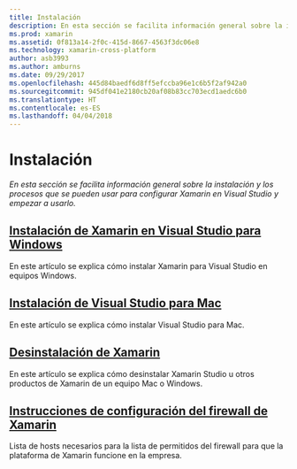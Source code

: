 ```yaml
---
title: Instalación
description: En esta sección se facilita información general sobre la instalación y los procesos que se pueden usar para configurar Xamarin en Visual Studio y empezar a usarlo.
ms.prod: xamarin
ms.assetid: 0f813a14-2f0c-415d-8667-4563f3dc06e8
ms.technology: xamarin-cross-platform
author: asb3993
ms.author: amburns
ms.date: 09/29/2017
ms.openlocfilehash: 445d84baedf6d8ff5efccba96e1c6b5f2af942a0
ms.sourcegitcommit: 945df041e2180cb20af08b83cc703ecd1aedc6b0
ms.translationtype: HT
ms.contentlocale: es-ES
ms.lasthandoff: 04/04/2018
---
```

# <a name="installation"></a>Instalación

_En esta sección se facilita información general sobre la instalación y los procesos que se pueden usar para configurar Xamarin en Visual Studio y empezar a usarlo._

##  <a name="installing-xamarin-in-visual-studio-on-windowscross-platformget-startedinstallationwindowsmd"></a>[Instalación de Xamarin en Visual Studio para Windows](~/cross-platform/get-started/installation/windows.md)

En este artículo se explica cómo instalar Xamarin para Visual Studio en equipos Windows.

##  <a name="installing-visual-studio-for-macvisualstudiomacinstallation"></a>[Instalación de Visual Studio para Mac](/visualstudio/mac/installation/)

En este artículo se explica cómo instalar Visual Studio para Mac.

##  <a name="uninstalling-xamarincross-platformget-startedinstallationuninstalling-xamarinmd"></a>[Desinstalación de Xamarin](~/cross-platform/get-started/installation/uninstalling-xamarin.md)

En este artículo se explica cómo desinstalar Xamarin Studio u otros productos de Xamarin de un equipo Mac o Windows.

##  <a name="xamarin-firewall-configuration-instructionsfirewallmd"></a>[Instrucciones de configuración del firewall de Xamarin](firewall.md)

Lista de hosts necesarios para la lista de permitidos del firewall para que la plataforma de Xamarin funcione en la empresa.